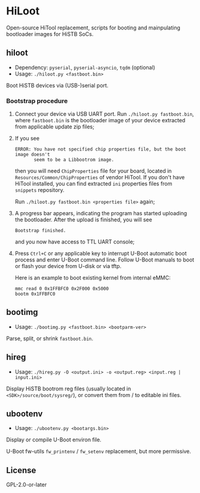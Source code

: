 # HiLoot

Open-source HiTool replacement, scripts for booting and mainpulating bootloader images for HiSTB SoCs.

## hiloot

* Dependency: `pyserial`, `pyserial-asyncio`, `tqdm` (optional)
* Usage: `./hiloot.py <fastboot.bin>`

Boot HiSTB devices via (USB-)serial port.

### Bootstrap procedure

 1. Connect your device via USB UART port. Run `./hiloot.py fastboot.bin`, where `fastboot.bin` is the bootloader image of your device extracted from applicable update zip files;
 2. If you see

    ```
    ERROR: You have not specified chip properties file, but the boot image doesn't
           seem to be a Libbootrom image.
    ```

    then you will need `ChipProperties` file for your board, located in `Resources/Common/ChipProperties` of vendor HiTool. If you don't have HiTool installed, you can find extracted `ini` properties files from `snippets` repository.

    Run `./hiloot.py fastboot.bin <properties file>` again;
 3. A progress bar appears, indicating the program has started uploading the bootloader. After the upload is finished, you will see

    ```Bootstrap finished.```

    and you now have access to TTL UART console;
 4. Press `Ctrl+C` or any applicable key to interrupt U-Boot automatic boot process and enter U-Boot command line. Follow U-Boot manuals to boot or flash your device from U-disk or via tftp.

    Here is an example to boot existing kernel from internal eMMC:

    ```
    mmc read 0 0x1FFBFC0 0x2F000 0x5000
    bootm 0x1FFBFC0
    ```

## bootimg

* Usage: `./bootimg.py <fastboot.bin> <bootparm-ver>`

Parse, split, or shrink `fastboot.bin`.

## hireg

* Usage: `./hireg.py -O <output.ini> -o <output.reg> <input.reg | input.ini>`

Display HiSTB bootrom reg files (usually located in `<SDK>/source/boot/sysreg/`), or convert them from / to editable ini files.

## ubootenv

* Usage: `./ubootenv.py <bootargs.bin>`

Display or compile U-Boot environ file.

U-Boot fw-utils `fw_printenv` / `fw_setenv` replacement, but more permissive.

## License

GPL-2.0-or-later
